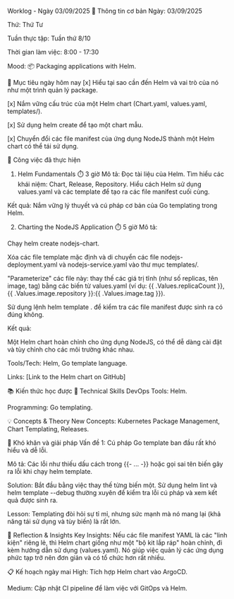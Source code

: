 Worklog - Ngày 03/09/2025
📅 Thông tin cơ bản
Ngày: 03/09/2025

Thứ: Thứ Tư

Tuần thực tập: Tuần thứ 8/10

Thời gian làm việc: 8:00 - 17:30

Mood: 📦 Packaging applications with Helm.

🎯 Mục tiêu ngày hôm nay
[x] Hiểu tại sao cần đến Helm và vai trò của nó như một trình quản lý package.

[x] Nắm vững cấu trúc của một Helm chart (Chart.yaml, values.yaml, templates/).

[x] Sử dụng helm create để tạo một chart mẫu.

[x] Chuyển đổi các file manifest của ứng dụng NodeJS thành một Helm chart có thể tái sử dụng.

💼 Công việc đã thực hiện
1. Helm Fundamentals ⏱️ 3 giờ
Mô tả: Đọc tài liệu của Helm. Tìm hiểu các khái niệm: Chart, Release, Repository. Hiểu cách Helm sử dụng values.yaml và các template để tạo ra các file manifest cuối cùng.

Kết quả: Nắm vững lý thuyết và cú pháp cơ bản của Go templating trong Helm.

2. Charting the NodeJS Application ⏱️ 5 giờ
Mô tả:

Chạy helm create nodejs-chart.

Xóa các file template mặc định và di chuyển các file nodejs-deployment.yaml và nodejs-service.yaml vào thư mục templates/.

"Parameterize" các file này: thay thế các giá trị tĩnh (như số replicas, tên image, tag) bằng các biến từ values.yaml (ví dụ: {{ .Values.replicaCount }}, {{ .Values.image.repository }}:{{ .Values.image.tag }}).

Sử dụng lệnh helm template . để kiểm tra các file manifest được sinh ra có đúng không.

Kết quả:

Một Helm chart hoàn chỉnh cho ứng dụng NodeJS, có thể dễ dàng cài đặt và tùy chỉnh cho các môi trường khác nhau.

Tools/Tech: Helm, Go template language.

Links: [Link to the Helm chart on GitHub]

📚 Kiến thức học được
🔧 Technical Skills
DevOps Tools: Helm.

Programming: Go templating.

💡 Concepts & Theory
New Concepts: Kubernetes Package Management, Chart Templating, Releases.

🚧 Khó khăn và giải pháp
Vấn đề 1: Cú pháp Go template ban đầu rất khó hiểu và dễ lỗi.

Mô tả: Các lỗi như thiếu dấu cách trong {{- ... -}} hoặc gọi sai tên biến gây ra lỗi khi chạy helm template.

Solution: Bắt đầu bằng việc thay thế từng biến một. Sử dụng helm lint và helm template --debug thường xuyên để kiểm tra lỗi cú pháp và xem kết quả được sinh ra.

Lesson: Templating đòi hỏi sự tỉ mỉ, nhưng sức mạnh mà nó mang lại (khả năng tái sử dụng và tùy biến) là rất lớn.

💭 Reflection & Insights
Key Insights: Nếu các file manifest YAML là các "linh kiện" riêng lẻ, thì Helm chart giống như một "bộ kit lắp ráp" hoàn chỉnh, đi kèm hướng dẫn sử dụng (values.yaml). Nó giúp việc quản lý các ứng dụng phức tạp trở nên đơn giản và có tổ chức hơn rất nhiều.

📋 Kế hoạch ngày mai
High: Tích hợp Helm chart vào ArgoCD.

Medium: Cập nhật CI pipeline để làm việc với GitOps và Helm.